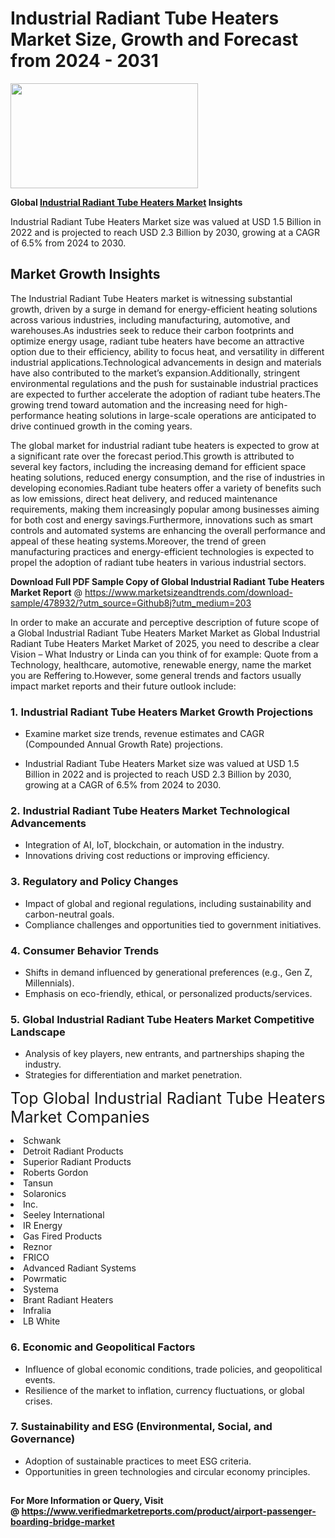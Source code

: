 <H1>Industrial Radiant Tube Heaters Market Size, Growth and Forecast from 2024 - 2031</H1><img class="aligncenter size-medium wp-image-584254" src="https://thirdeyenews.in/wp-content/uploads/2024/09/Global-Market-Research-300x168.jpeg" alt="" width="300" height="168" /><p><strong>Global&nbsp;<a href="https://www.marketsizeandtrends.com/download-sample/478932/?utm_source=Github8j?utm_medium=203">Industrial Radiant Tube Heaters Market</a> Insights</strong></p><p>Industrial Radiant Tube Heaters Market size was valued at USD 1.5 Billion in 2022 and is projected to reach USD 2.3 Billion by 2030, growing at a CAGR of 6.5% from 2024 to 2030.</p><p><h2>Market Growth Insights</h2> <p>The Industrial Radiant Tube Heaters market is witnessing substantial growth, driven by a surge in demand for energy-efficient heating solutions across various industries, including manufacturing, automotive, and warehouses.As industries seek to reduce their carbon footprints and optimize energy usage, radiant tube heaters have become an attractive option due to their efficiency, ability to focus heat, and versatility in different industrial applications.Technological advancements in design and materials have also contributed to the market’s expansion.Additionally, stringent environmental regulations and the push for sustainable industrial practices are expected to further accelerate the adoption of radiant tube heaters.The growing trend toward automation and the increasing need for high-performance heating solutions in large-scale operations are anticipated to drive continued growth in the coming years.</p> <p>The global market for industrial radiant tube heaters is expected to grow at a significant rate over the forecast period.This growth is attributed to several key factors, including the increasing demand for efficient space heating solutions, reduced energy consumption, and the rise of industries in developing economies.Radiant tube heaters offer a variety of benefits such as low emissions, direct heat delivery, and reduced maintenance requirements, making them increasingly popular among businesses aiming for both cost and energy savings.Furthermore, innovations such as smart controls and automated systems are enhancing the overall performance and appeal of these heating systems.Moreover, the trend of green manufacturing practices and energy-efficient technologies is expected to propel the adoption of radiant tube heaters in various industrial sectors.<p><span class=""><strong>Download Full PDF Sample Copy of Global Industrial Radiant Tube Heaters Market Report</strong> @ <a href="https://www.marketsizeandtrends.com/download-sample/478932/?utm_source=Github8j?utm_medium=203" target="_blank">https://www.marketsizeandtrends.com/download-sample/478932/?utm_source=Github8j?utm_medium=203</a></span></p><p>In order to make an accurate and perceptive description of future scope of a Global&nbsp;Industrial Radiant Tube Heaters Market Market as Global&nbsp;Industrial Radiant Tube Heaters Market Market of 2025, you need to describe a clear Vision &ndash; What Industry or Linda can you think of for example: Quote from a Technology, healthcare, automotive, renewable energy, name the market you are Reffering to.However, some general trends and factors usually impact market reports and their future outlook include:</p><h3>1.&nbsp;<strong>Industrial Radiant Tube Heaters Market Growth Projections</strong></h3><ul><li>Examine market size trends, revenue estimates and CAGR (Compounded Annual Growth Rate) projections.</li><li><p>Industrial Radiant Tube Heaters Market size was valued at USD 1.5 Billion in 2022 and is projected to reach USD 2.3 Billion by 2030, growing at a CAGR of 6.5% from 2024 to 2030.</p></li></ul><h3>2.&nbsp;<strong>Industrial Radiant Tube Heaters Market Technological Advancements</strong></h3><ul><li>Integration of AI, IoT, blockchain, or automation in the industry.</li><li>Innovations driving cost reductions or improving efficiency.</li></ul><h3>3.&nbsp;<strong>Regulatory and Policy Changes</strong></h3><ul><li>Impact of global and regional regulations, including sustainability and carbon-neutral goals.</li><li>Compliance challenges and opportunities tied to government initiatives.</li></ul><h3>4.&nbsp;<strong>Consumer Behavior Trends</strong></h3><ul><li>Shifts in demand influenced by generational preferences (e.g., Gen Z, Millennials).</li><li>Emphasis on eco-friendly, ethical, or personalized products/services.</li></ul><h3>5.&nbsp;<strong>Global Industrial Radiant Tube Heaters Market Competitive Landscape</strong></h3><ul><li>Analysis of key players, new entrants, and partnerships shaping the industry.</li><li>Strategies for differentiation and market penetration.</li></ul><p data-pm-slice="1 1 []"><span style="color: inherit; font-family: inherit; font-size: 25px;">Top Global Industrial Radiant Tube Heaters Market Companies</span></p><div class="" data-test-id=""><p><li>Schwank</li><li> Detroit Radiant Products</li><li> Superior Radiant Products</li><li> Roberts Gordon</li><li> Tansun</li><li> Solaronics</li><li> Inc.</li><li> Seeley International</li><li> IR Energy</li><li> Gas Fired Products</li><li> Reznor</li><li> FRICO</li><li> Advanced Radiant Systems</li><li> Powrmatic</li><li> Systema</li><li> Brant Radiant Heaters</li><li> Infralia</li><li> LB White</li></p></div><h3>6.&nbsp;<strong>Economic and Geopolitical Factors</strong></h3><ul><li>Influence of global economic conditions, trade policies, and geopolitical events.</li><li>Resilience of the market to inflation, currency fluctuations, or global crises.</li></ul><h3>7.&nbsp;<strong>Sustainability and ESG (Environmental, Social, and Governance)</strong></h3><ul><li>Adoption of sustainable practices to meet ESG criteria.</li><li>Opportunities in green technologies and circular economy principles.</li></ul><h2><strong style="font-size: 14px;">For More Information or Query, Visit @&nbsp;</strong><a style="background-color: #ffffff; font-size: 14px;" href="https://www.marketsizeandtrends.com/report/industrial-radiant-tube-heaters-market/" target="_blank">https://www.verifiedmarketreports.com/product/airport-passenger-boarding-bridge-market</a></h2>